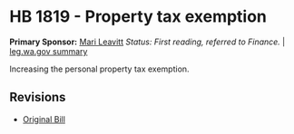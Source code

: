 # HB 1819 - Property tax exemption
**Primary Sponsor:** [Mari Leavitt](/person/leg/leavitt_ma.md)
*Status: First reading, referred to Finance.* | [leg.wa.gov summary](https://app.leg.wa.gov/billsummary?BillNumber=1819&Year=2021)

Increasing the personal property tax exemption.

## Revisions
* [Original Bill](1/)